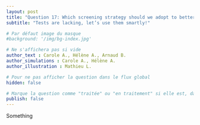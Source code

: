 ```yaml
---
layout: post
title: "Question 17: Which screening strategy should we adopt to better grasp this largely invisible epidemy?"
subtitle: "Tests are lacking, let’s use them smartly!"

# Par défaut image du masque
#background: '/img/bg-index.jpg'

# Ne s'affichera pas si vide
author_text : Carole A., Hélène A., Arnaud B.
author_simulations : Carole A., Hélène A.
author_illustration : Mathieu L.

# Pour ne pas afficher la question dans le flux global
hidden: false

# Marque la question comme "traitée" ou "en traitement" si elle est, dans cette ordre, publiée ou non
publish: false
---
```


Something
